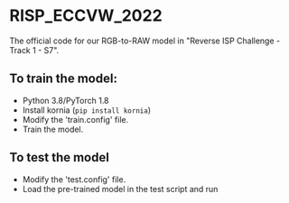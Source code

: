 # RISP_ECCVW_2022
The official code for our RGB-to-RAW model in "Reverse ISP Challenge - Track 1 - S7".
## To train the model:
- Python 3.8/PyTorch 1.8
- Install kornia (`pip install kornia`)
- Modify the 'train.config' file.
- Train the model.

## To test the model
- Modify the 'test.config' file.
- Load the pre-trained model in the test script and run
